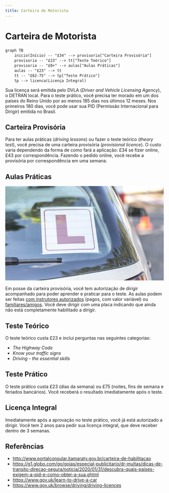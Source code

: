 ```yaml
---
title: Carteira de Motorista
---
```


# Carteira de Motorista

```mermaid
graph TB
	inicio(Início) -- "£34" --> provisoria["Carteira Provisória"]
	provisoria -- "£23" --> tt["Teste Teórico"]
	provisoria -- "£0+" --> aulas["Aulas Práticas"]
	aulas -- "£23" --> tt
	tt -- "£62-75" --> tp["Teste Prático"]
	tp --> licenca(Licença Integral)
```

Sua licença será emitida pelo DVLA (*Driver and Vehicle Licensing Agency*), o DETRAN local. Para o teste prático, você precisa ter morado em um dos países do Reino Unido por ao menos 185 dias nos últimos 12 meses. Nos primeiros 180 dias, você pode usar sua PID (Permissão Internacional para Dirigir) emitida no Brasil.

## Carteira Provisória

Para ter aulas práticas (*driving lessons*) ou fazer o teste teórico (*theory test*), você precisa de uma carteira provisória (*provisional licence*). O custo varia dependendo da forma de como fará a aplicação: £34 se fizer online, £43 por correspondência. Fazendo o pedido online, você recebe a provisória por correspondência em uma semana.

## Aulas Práticas

![](./privisional-license-plate.png)

Em posse da carteira provisória, você tem autorização de dirigir acompanhado para poder aprender e praticar para o teste. As aulas podem ser feitas [com instrutores autorizados](https://www.gov.uk/find-driving-schools-and-lessons) (pagos, com valor variável) ou [familiares/amigos](https://www.gov.uk/driving-lessons-learning-to-drive/practising-with-family-or-friends). Você deve dirigir com uma placa indicando que ainda não está completamente habilitado a dirigir.

## Teste Teórico

O teste teórico custa £23 e inclui perguntas nas seguintes categorias:

* *The Highway Code*
* *Know your traffic signs*
* *Driving - the essential skills*

## Teste Prático

O teste prático custa £23 (dias da semana) ou £75 (noites, fins de semana e feriados bancários). Você receberá o resultado imediatamente após o teste.

## Licença Integral

Imediatamente após a aprovação no teste prático, você já está autorizado a dirigir. Você tem 2 anos para pedir sua licença integral, que deve receber dentro de 3 semanas.

## Referências

* http://www.portalconsular.itamaraty.gov.br/carteira-de-habilitacao
* https://g1.globo.com/go/goias/especial-publicitario/dr-multas/dicas-de-transito-direcao-segura/noticia/2020/01/31/descubra-quais-paises-exigem-a-pid-e-como-obter-a-sua.ghtml
* https://www.gov.uk/learn-to-drive-a-car
* https://www.gov.uk/browse/driving/driving-licences

